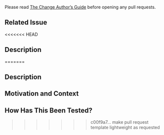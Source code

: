 Please read [The Change Author’s Guide](https://google.github.io/eng-practices/review/developer/) before opening any pull requests.

## Related Issue
<<<<<<< HEAD

## Description

=======

## Description

## Motivation and Context

## How Has This Been Tested?
>>>>>>> c00f9a7... make pull request template lightweight as requested
